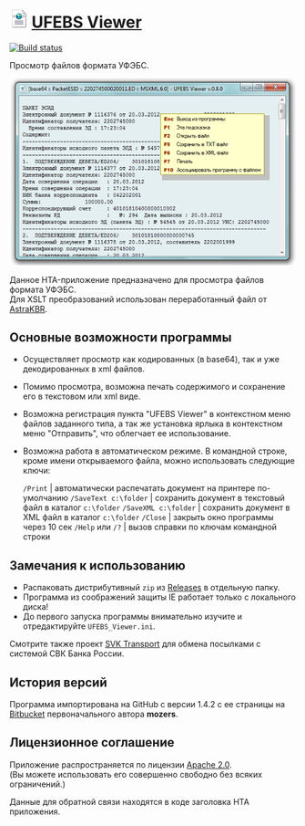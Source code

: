 # ![xml.png](docs/images/xml.png) [UFEBS Viewer](https://diev.github.io/UFEBS-Viewer-hta)

[![Build status](https://ci.appveyor.com/api/projects/status/vvy9cv7hkgdcm13p?svg=true)](https://ci.appveyor.com/project/diev/ufebs-viewer-hta)

Просмотр файлов формата УФЭБС.

![Рабочее окно приложения](docs/images/screen.png)

Данное HTA-приложение предназначено для просмотра файлов формата УФЭБС.  
Для ХSLT преобразований использован переработанный файл от 
[AstraKBR](http://astrasoft.su/AstraKBR.htm).

## Основные возможности программы

* Осуществляет просмотр как кодированных (в base64), так и уже декодированных 
в xml файлов.
* Помимо просмотра, возможна печать содержимого и сохранение его в текстовом 
или xml виде.
* Возможна регистрация пункта "UFEBS Viewer" в контекстном меню файлов 
заданного типа, а так же установка ярлыка в контекстном меню "Отправить", 
что облегчает ее использование.
* Возможна работа в автоматическом режиме. В командной строке, кроме имени 
открываемого файла, можно использовать следующие ключи:

  `/Print` | автоматически распечатать документ на принтере по-умолчанию
  `/SaveText c:\folder` | сохранить документ в текстовый файл в каталог `c:\folder`
  `/SaveXML c:\folder` | сохранить документ в XML файл в каталог `c:\folder`
  `/Close` | закрыть окно программы через 10 сек
  `/Help` или `/?` | вызов справки по ключам командной строки

## Замечания к использованию

* Распаковать дистрибутивный `zip` из 
[Releases](https://github.com/diev/UFEBS-Viewer-hta/releases) в отдельную 
папку.
* Программа из соображений защиты IE работает только с локального диска!
* До первого запуска программы внимательно изучите и отредактируйте 
`UFEBS_Viewer.ini`.

Смотрите также проект [SVK Transport](https://diev.github.io/SVK-Transport-hta) 
для обмена посылками с системой СВК Банка России.

## История версий

Программа импортирована на GitHub с версии 1.4.2 с ее страницы на 
[Bitbucket](https://bitbucket.org/html-applications/ufebs-viewer) 
первоначального автора **mozers**.

## Лицензионное соглашение

Приложение распространяется по лицензии [Apache 2.0](LICENSE).  
(Вы можете использовать его совершенно свободно без всяких ограничений.)

Данные для обратной связи находятся в коде заголовка HTA приложения.
